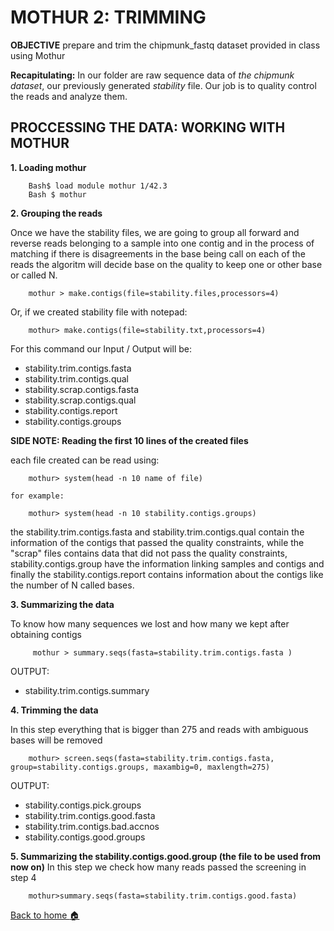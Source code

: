 
# MOTHUR 2: TRIMMING

**OBJECTIVE** prepare and trim the chipmunk_fastq dataset provided in class using Mothur

**Recapitulating:** In our folder are raw sequence data of *the chipmunk dataset*, our previously generated *stability* file. Our job is to quality control the reads and analyze them. 

## PROCCESSING THE DATA: WORKING WITH MOTHUR
**1. Loading mothur**

        Bash$ load module mothur 1/42.3
        Bash $ mothur 
        
**2. Grouping the reads**

Once we have the stability files, we are going to group all forward and reverse reads belonging to a sample into one contig and in the process of matching if there is disagreements in the base being call on each of the reads the algoritm will decide base on the quality to keep one or other base or called N.

        mothur > make.contigs(file=stability.files,processors=4)
        
Or, if we created stability file with notepad:
        
        mothur> make.contigs(file=stability.txt,processors=4)
        
For this command our Input / Output will be: 

<ul>
                <li>stability.trim.contigs.fasta</li>
                <li>stability.trim.contigs.qual</li>
                <li>stability.scrap.contigs.fasta</li>
                <li>stability.scrap.contigs.qual</li>
                <li>stability.contigs.report</li>
                <li>stability.contigs.groups</li>
 </ul>


   **SIDE NOTE: Reading the first 10 lines of the created files**

   each file created can be read using:
        
        mothur> system(head -n 10 name of file)
 
    for example:

        mothur> system(head -n 10 stability.contigs.groups)
        
the stability.trim.contigs.fasta and stability.trim.contigs.qual contain the information of the contigs that passed the quality constraints, while the "scrap" files contains data that did not pass the quality constraints, stability.contigs.group have the information linking samples and contigs and finally the stability.contigs.report contains information about the contigs like the number of N called bases.

**3. Summarizing the data** 

To know how many sequences we lost and how many we kept after obtaining contigs
       
         mothur > summary.seqs(fasta=stability.trim.contigs.fasta )
   
OUTPUT:
           <ul>
           <li>stability.trim.contigs.summary</li> 
           </ul>

       
**4. Trimming the data**

In this step everything that is bigger than 275 and reads with ambiguous bases will be removed
        
        mothur> screen.seqs(fasta=stability.trim.contigs.fasta, group=stability.contigs.groups, maxambig=0, maxlength=275)
   
  OUTPUT:
          <ul>
          <li>stability.contigs.pick.groups</li>
          <li>stability.trim.contigs.good.fasta</li>
          <li>stability.trim.contigs.bad.accnos</li>
          <li>stability.contigs.good.groups</li>
          </ul>
     

**5. Summarizing the stability.contigs.good.group (the file to be used from now on)**
In this step we check how many reads passed the screening in step 4
        
        mothur>summary.seqs(fasta=stability.trim.contigs.good.fasta)

[Back to home :house: ](https://github.com/mhchavez/SMCA-notebook1/wiki)

